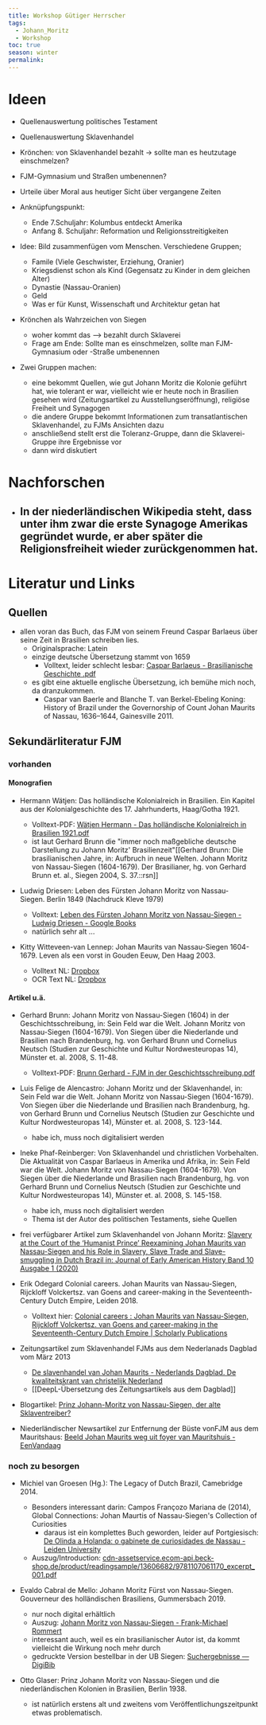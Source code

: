 ```yaml
---
title: Workshop Gütiger Herrscher
tags:
  - Johann_Moritz
  - Workshop
toc: true
season: winter
permalink:
---
```

# Ideen


-  Quellenauswertung politisches Testament 

- Quellenauswertung Sklavenhandel 

- Krönchen: von Sklavenhandel bezahlt -> sollte man es heutzutage einschmelzen?

- FJM-Gymnasium und Straßen umbenennen?

- Urteile über Moral aus heutiger Sicht über vergangene Zeiten

- Anknüpfungspunkt:
	- Ende 7.Schuljahr: Kolumbus entdeckt Amerika 
	- Anfang 8. Schuljahr: Reformation und Religionsstreitigkeiten 

- Idee: Bild zusammenfügen vom Menschen. Verschiedene Gruppen;
	- Famile (Viele Geschwister, Erziehung, Oranier)
	- Kriegsdienst schon als Kind (Gegensatz zu Kinder in dem gleichen Alter)
	- Dynastie (Nassau-Oranien)
	- Geld 
	- Was er für Kunst, Wissenschaft und Architektur getan hat

- Krönchen als Wahrzeichen von Siegen 
	- woher kommt das --> bezahlt durch Sklaverei 
	- Frage am Ende: Sollte man es einschmelzen, sollte man FJM-Gymnasium oder -Straße umbenennen 

- Zwei Gruppen machen:
	- eine bekommt Quellen, wie gut Johann Moritz die Kolonie geführt hat, wie tolerant er war, vielleicht wie er heute noch in Brasilien gesehen wird (Zeitungsartikel zu Ausstellungseröffnung), religiöse Freiheit und Synagogen
	- die andere Gruppe bekommt Informationen zum transatlantischen Sklavenhandel, zu FJMs Ansichten dazu
	- anschließend stellt erst die Toleranz-Gruppe, dann die Sklaverei-Gruppe ihre Ergebnisse vor 
	- dann wird diskutiert


# Nachforschen

-  In der niederländischen Wikipedia steht, dass unter ihm zwar die erste Synagoge Amerikas gegründet wurde, er aber später die Religionsfreiheit wieder zurückgenommen hat.
	- 

# Literatur und Links

## Quellen 

- allen voran das Buch, das FJM von seinem Freund Caspar Barlaeus über seine Zeit in Brasilien schreiben lies.
	- Originalsprache: Latein 
	- einzige deutsche Übersetzung stammt von 1659
		- Volltext, leider schlecht lesbar: [Caspar Barlaeus - Brasilianische Geschichte .pdf](https://www.dropbox.com/scl/fi/017y3u7i3jekzrqjkwry9/Caspar-Barlaeus-Brasilianische-Geschichte.pdf?rlkey=6wjjeiqhc52m5vkb5i9d079we&dl=0)
	- es gibt eine aktuelle englische Übersetzung, ich bemühe mich noch, da dranzukommen.
		- Caspar van Baerle and Blanche T. van Berkel-Ebeling Koning: History of Brazil under the Governorship of Count Johan Maurits of Nassau, 1636–1644, Gainesville 2011.

## Sekundärliteratur FJM

### vorhanden

#### Monografien


-  Hermann Wätjen: Das holländische Kolonialreich in Brasilien. Ein Kapitel aus der Kolonialgeschichte des 17. Jahrhunderts, Haag/Gotha 1921.
	- Volltext-PDF: [Wätjen Hermann - Das holländische Kolonialreich in Brasilien 1921.pdf](https://www.dropbox.com/scl/fi/5onbkbjckfd6on2t2hc2r/W-tjen-Hermann-Das-holl-ndische-Kolonialreich-in-Brasilien-1921.pdf?rlkey=11zshr44ae6403psnvyqdicp7&dl=0)
	- ist laut Gerhard Brunn die "immer noch maßgebliche deutsche Darstellung zu Johann Moritz' Brasilienzeit"[[Gerhard Brunn: Die brasilianischen Jahre, in: Aufbruch in neue Welten. Johann Moritz von Nassau-Siegen (1604-1679). Der Brasilianer, hg. von Gerhard Brunn et. al., Siegen 2004, S. 37.::rsn]]


- Ludwig Driesen: Leben des Fürsten Johann Moritz von Nassau-Siegen. Berlin 1849 (Nachdruck Kleve 1979)
	- Volltext: [Leben des Fürsten Johann Moritz von Nassau-Siegen - Ludwig Driesen - Google Books](https://books.google.de/books?id=YE4EAAAAQAAJ&printsec=frontcover#v=onepage&q&f=false)
	- natürlich sehr alt ...


- Kitty Witteveen-van Lennep: Johan Maurits van Nassau-Siegen 1604-1679. Leven als een vorst in Gouden Eeuw, Den Haag 2003.
	- Volltext NL: [Dropbox](https://www.dropbox.com/scl/fi/4uf47sn1ud2jioife62lo/Wittenern-van-Lennep-Kitty-Leven-als-ein-vorst-in-de-Gouden-Eeuw-Brazili.pdf?rlkey=xwn9jmdvc33p0l8npjqnw7tt0&dl=0)
	- OCR Text NL: [Dropbox](https://www.dropbox.com/scl/fi/es9aw14u97t32mzpy9nku/Wittenern-van-Lennep-Kitty-Leven-als-ein-vorst-in-de-Gouden-Eeuw-Brazili-Text-Niederl-ndisch.txt?rlkey=5k6rzlqhaxeer3ig2ksy5kmoa&dl=0)
#### Artikel u.ä.

 - Gerhard Brunn: Johann Moritz von Nassau-Siegen (1604) in der Geschichtsschreibung, in: Sein Feld war die Welt. Johann Moritz von Nassau-Siegen (1604-1679). Von Siegen über die Niederlande und Brasilien nach Brandenburg, hg. von Gerhard Brunn und Cornelius Neutsch (Studien zur Geschichte und Kultur Nordwesteuropas 14), Münster et. al. 2008, S. 11-48.
	- Volltext-PDF: [Brunn Gerhard - FJM in der Geschichtsschreibung.pdf](https://www.dropbox.com/scl/fi/n6sjnmsjt4n7xk2wmifjq/Brunn-Gerhard-FJM-in-der-Geschichtsschreibung.pdf?rlkey=oijeov4l8oux4m65s934tqbys&dl=0)


- Luis Felige de Alencastro: Johann Moritz und der Sklavenhandel, in: Sein Feld war die Welt. Johann Moritz von Nassau-Siegen (1604-1679). Von Siegen über die Niederlande und Brasilien nach Brandenburg, hg. von Gerhard Brunn und Cornelius Neutsch (Studien zur Geschichte und Kultur Nordwesteuropas 14), Münster et. al. 2008, S. 123-144.
	- habe ich, muss noch digitalisiert werden


- Ineke Phaf-Reinberger: Von Sklavenhandel und christlichen Vorbehalten. Die Aktualität von Caspar Barlaeus in Amerika und Afrika, in: Sein Feld war die Welt. Johann Moritz von Nassau-Siegen (1604-1679). Von Siegen über die Niederlande und Brasilien nach Brandenburg, hg. von Gerhard Brunn und Cornelius Neutsch (Studien zur Geschichte und Kultur Nordwesteuropas 14), Münster et. al. 2008, S. 145-158.
	- habe ich, muss noch digitalisiert werden 
	- Thema ist der Autor des politischen Testaments, siehe Quellen


- frei verfügbarer Artikel zum Sklavenhandel von Johann Moritz: [Slavery at the Court of the ‘Humanist Prince’ Reexamining Johan Maurits van Nassau-Siegen and his Role in Slavery, Slave Trade and Slave-smuggling in Dutch Brazil in: Journal of Early American History Band 10 Ausgabe 1 (2020)](https://brill.com/view/journals/jeah/10/1/article-p3_3.xml)


- Erik Odegard Colonial careers. Johan Maurits van Nassau-Siegen, Rijckloff Volckertsz. van Goens and career-making in the Seventeenth-Century Dutch Empire, Leiden 2018.
	- Volltext hier: [Colonial careers : Johan Maurits van Nassau-Siegen, Rijckloff Volckertsz. van Goens and career-making in the Seventeenth-Century Dutch Empire | Scholarly Publications](https://scholarlypublications.universiteitleiden.nl/handle/1887/59468) 


- Zeitungsartikel zum Sklavenhandel FJMs aus dem Nederlanads Dagblad vom März 2013
	- [De slavenhandel van Johan Maurits - Nederlands Dagblad. De kwaliteitskrant van christelijk Nederland](https://web.archive.org/web/20230418152655/https://www.nd.nl/opinie/opinie/847840/de-slavenhandel-van-johan-maurits)
	- [[DeepL-Übersetzung des Zeitungsartikels aus dem Dagblad]]


- Blogartikel: [Prinz Johann-Moritz von Nassau-Siegen, der alte Sklaventreiber?](https://www.kleveblog.de/prinz-johann-moritz-von-nassau-siegen-der-alte-sklaventreiber/) 

- Niederländischer Newsartikel zur Entfernung der Büste vonFJM aus dem Mauritshaus: [Beeld Johan Maurits weg uit foyer van Mauritshuis - EenVandaag](https://eenvandaag.avrotros.nl/item/beeld-johan-maurits-weg-uit-foyer-van-mauritshuis/) 

### noch zu besorgen

- Michiel van Groesen (Hg.): The Legacy  of Dutch Brazil, Camebridge 2014.
	- Besonders interessant darin: Campos Françozo Mariana de (2014), Global Connections: Johan Maurtis of Nassau-Siegen's Collection of Curiosities
		- daraus ist ein komplettes Buch geworden, leider auf Portgiesisch: [De Olinda a Holanda: o gabinete de curiosidades de Nassau - Leiden University](https://www.universiteitleiden.nl/en/research/research-output/archaeology/de-olinda-a-holanda-o-gabinete-de-curiosidades-de-nassau) 
	- Auszug/Introduction: [cdn-assetservice.ecom-api.beck-shop.de/product/readingsample/13606682/9781107061170\_excerpt\_001.pdf](https://cdn-assetservice.ecom-api.beck-shop.de/product/readingsample/13606682/9781107061170_excerpt_001.pdf)


- Evaldo Cabral de Mello: Johann Moritz Fürst von Nassau-Siegen. Gouverneur des holländischen Brasiliens, Gummersbach 2019. 
	- nur noch digital erhältlich 
	- Auszug: [Johann Moritz von Nassau-Siegen - Frank-Michael Rommert](https://rommert.de/johann-moritz-von-nassau-siegen/) 
	- interessant auch, weil es ein brasilianischer Autor ist, da kommt vielleicht die Wirkung noch mehr durch
	- gedruckte Version bestellbar in der UB Siegen: [Suchergebnisse — DigiBib](https://ub-siegen.digibib.net/search/katalog/list?start=1&count=20&defaults=on&q-al=Evaldo+Cabral+de+Mello&q-ti=&q-tf=&q-au=&q-yr=&q-ky=&q-co=&q-pb=&q-ib=&q-is=&q-cn=)


- Otto Glaser: Prinz Johann Moritz von Nassau-Siegen und die niederländischen Kolonien in Brasilien, Berlin 1938.
	- ist natürlich erstens alt und zweitens vom Veröffentlichungszeitpunkt etwas problematisch.


